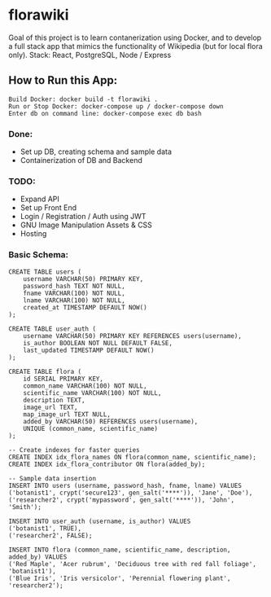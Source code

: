 # florawiki

Goal of this project is to learn contanerization using Docker, and to develop a full stack app that mimics the functionality of Wikipedia (but for local flora only).
Stack: React, PostgreSQL, Node / Express

## How to Run this App:

    Build Docker: docker build -t florawiki .
    Run or Stop Docker: docker-compose up / docker-compose down
    Enter db on command line: docker-compose exec db bash

### Done:

- Set up DB, creating schema and sample data
- Containerization of DB and Backend

### TODO:

- Expand API
- Set up Front End
- Login / Registration / Auth using JWT
- GNU Image Manipulation Assets & CSS
- Hosting

### Basic Schema:

    CREATE TABLE users (
        username VARCHAR(50) PRIMARY KEY,
        password_hash TEXT NOT NULL,
        fname VARCHAR(100) NOT NULL,
        lname VARCHAR(100) NOT NULL,
        created_at TIMESTAMP DEFAULT NOW()
    );

    CREATE TABLE user_auth (
        username VARCHAR(50) PRIMARY KEY REFERENCES users(username),
        is_author BOOLEAN NOT NULL DEFAULT FALSE,
        last_updated TIMESTAMP DEFAULT NOW()
    );

    CREATE TABLE flora (
        id SERIAL PRIMARY KEY,
        common_name VARCHAR(100) NOT NULL,
        scientific_name VARCHAR(100) NOT NULL,
        description TEXT,
        image_url TEXT,
        map_image_url TEXT NULL,
        added_by VARCHAR(50) REFERENCES users(username),
        UNIQUE (common_name, scientific_name)
    );

    -- Create indexes for faster queries
    CREATE INDEX idx_flora_names ON flora(common_name, scientific_name);
    CREATE INDEX idx_flora_contributor ON flora(added_by);

    -- Sample data insertion
    INSERT INTO users (username, password_hash, fname, lname) VALUES
    ('botanist1', crypt('secure123', gen_salt('****')), 'Jane', 'Doe'),
    ('researcher2', crypt('mypassword', gen_salt('****')), 'John', 'Smith');

    INSERT INTO user_auth (username, is_author) VALUES
    ('botanist1', TRUE),
    ('researcher2', FALSE);

    INSERT INTO flora (common_name, scientific_name, description, added_by) VALUES
    ('Red Maple', 'Acer rubrum', 'Deciduous tree with red fall foliage', 'botanist1'),
    ('Blue Iris', 'Iris versicolor', 'Perennial flowering plant', 'researcher2');
